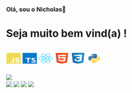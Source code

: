 ### Olá, sou o Nicholas👋
# Seja muito bem vind(a) !
<div style="display: inline_block"><br>
  <img align="center" alt="Nik-Js" height="30" width="40" src="https://raw.githubusercontent.com/devicons/devicon/master/icons/javascript/javascript-plain.svg">
  <img align="center" alt="Nik-Ts" height="30" width="40" src="https://raw.githubusercontent.com/devicons/devicon/master/icons/typescript/typescript-plain.svg">
  <img align="center" alt="Nik-React" height="30" width="40" src="https://raw.githubusercontent.com/devicons/devicon/master/icons/react/react-original.svg">
  <img align="center" alt="Nik-HTML" height="30" width="40" src="https://raw.githubusercontent.com/devicons/devicon/master/icons/html5/html5-original.svg">
  <img align="center" alt="Nik-CSS" height="30" width="40" src="https://raw.githubusercontent.com/devicons/devicon/master/icons/css3/css3-original.svg">
  <img align="center" alt="Nik-Python" height="30" width="40" src="https://raw.githubusercontent.com/devicons/devicon/master/icons/python/python-original.svg">
</div>
  
  ##
 <div><img src="https://user-images.githubusercontent.com/98132580/236561087-d749f94f-a502-4e33-b94e-c38fef8f68ba.png"></div>
<div>   
    <a href = "mailto:mendes.nik@hotmail.com"><img src="https://img.shields.io/badge/-Outlook-%230077B5?style=for-the-badge&logo=outlook&logoColor=white" target="_blank"></a>
  <a href = "mailto:mendesnik827@gmail.com"><img src="https://img.shields.io/badge/-Gmail-white?style=for-the-badge&logo=gmail&logoColor=red" target="_blank"></a>
  <a href="https://www.linkedin.com/in/nicholas-mendes-800286163" target="_blank"><img src="https://img.shields.io/badge/-LinkedIn-%230077B5?style=for-the-badge&logo=linkedin&logoColor=white" target="_blank"></a> 
    <a href="href="tel:+5534996596959"" target="_blank"><img src="https://img.shields.io/badge/-whatsApp-%198754?style=for-the-badge&logo=whatsapp&logoColor=white" target="_blank"></a> 
  
</div>


<!--
**Nicholasmendespereira/Nicholasmendespereira** is a ✨ _special_ ✨ repository because its `README.md` (this file) appears on your GitHub profile.

Here are some ideas to get you started:

- 🔭 I’m currently working on ...
- 🌱 I’m currently learning ...
- 👯 I’m looking to collaborate on ...
- 🤔 I’m looking for help with ...
- 💬 Ask me about ...
- 📫 How to reach me: ...
- 😄 Pronouns: ...
- ⚡ Fun fact: ...


-->
